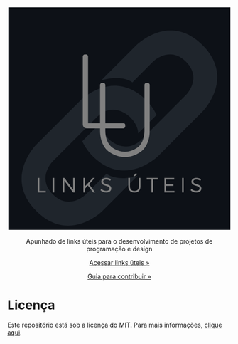 <div align="center">
  <a href="https://github.com/GabrielCMarinho/Links-uteis/blob/master/LINKS.md">
    <img alt="Logo do projeto" src="https://raw.githubusercontent.com/GabrielCMarinho/Links-uteis/master/logo.png">
  </a>
</div>
<p align="center">Apunhado de links úteis para o desenvolvimento de projetos de programação e design</p>

[<p align="center">Acessar links úteis »</p>](https://github.com/GabrielCMarinho/Links-uteis/blob/master/LINKS.md)
[<p align="center">Guia para contribuir »</p>](https://github.com/GabrielCMarinho/Links-uteis/blob/master/CONTRIBUTING.md)

# Licença
Este repositório está sob a licença do MIT. Para mais informações, [clique aqui](https://github.com/GabrielCMarinho/Links-uteis/blob/master/LICENSE).
